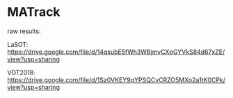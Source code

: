 # MATrack

raw results:

LaSOT: https://drive.google.com/file/d/14qsubE5fWh3WBjmvCXpGYVkS84d67xZE/view?usp=sharing

VOT2018: https://drive.google.com/file/d/1Sz0VKEY9qYPSQCvCRZO5MXo2a1tK0CPk/view?usp=sharing
